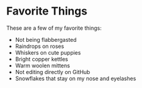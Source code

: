 # Favorite Things

These are a few of my favorite things:

- Not being flabbergasted
- Raindrops on roses
- Whiskers on cute puppies
- Bright copper kettles
- Warm woolen mittens
- Not editing directly on GitHub
- Snowflakes that stay on my nose and eyelashes
